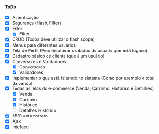 #### ToDo
- [x] Autenticação
- [x] Segurança (Hash, Filter)
- [x] Filter
	- [x] Filter
- [x] CRUD (Todos deve utilizar o flash scope)
- [x] Menus para diferentes usuários
- [x] Tela de Perfil (Permite alterar os dados do usuario que está logado)
- [x] Cadastro básico de cliente (que é um usuário)
- [x] Conversores e Validadores
	- [x] Conversores
	- [x] Validadores 
- [x] Implementar o que está faltando no sistema (Como por exemplo o total da venda)
- [x] Todas as telas do e-commerce (Venda, Carrinho, Histórico e Detalhes)
	- [x] Venda
	- [x] Carrinho
	- [x] Histórico
	- [ ] Detalhes Histórico
- [x] MVC está correto
- [x] Ajax
- [x] Inteface
